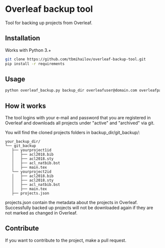 # Overleaf backup tool
Tool for backing up projects from Overleaf.

## Installation
Works with Python 3.+

```bash
git clone https://github.com/tbmihailov/overleaf-backup-tool.git
pip install -r requirements
```

## Usage
```bash
python overleaf_backup.py backup_dir overleafuser@domain.com overleafpass
```

## How it works
The tool logins with your e-mail and password that you are registered in Overleaf and downloads all projects under "active" and "archived" via git.

You will find the cloned projects folders in backup_dir/git_backup/:

```text
your_backup_dir/
└── git_backup
   ├── yourproject1id
   │   ├── acl2018.bib
   │   ├── acl2018.sty
   │   ├── acl_natbib.bst
   │   ├── main.tex
   └── yourproject2id
   │   ├── acl2018.bib
   │   ├── acl2018.sty
   │   ├── acl_natbib.bst
   │   ├── main.tex
   ├── projects.json
```

projects.json contain the metadata about the projects in Overleaf.
Successfully backed up projects will not be downloaded again if they are not marked as changed in Overleaf.

## Contribute

If you want to contribute to the project, make a pull request.
